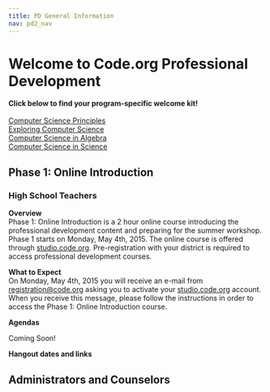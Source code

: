 ```yaml
---
title: PD General Information
nav: pd2_nav
---
```


# Welcome to Code.org Professional Development

**Click below to find your program-specific welcome kit!**
<br/>
<br/>
[Computer Science Principles](code.org/welcome-csp)
<br/>
[Exploring Computer Science](code.org/welcome-ecs)
<br/>
[Computer Science in Algebra](code.org/welcome-algebra)
<br/>
[Computer Science in Science](code.org/welcome-science)

## Phase 1: Online Introduction ##

### High School Teachers ###
**Overview**
<br/>
Phase 1: Online Introduction is a 2 hour online course introducing the professional development content and preparing for the summer workshop. Phase 1 starts on Monday, May 4th, 2015. The online course is offered through [studio.code.org](studio.code.org). Pre-registration with your district is required to access professional development courses.


**What to Expect** 
<br/>
On Monday, May 4th, 2015 you will receive an e-mail from registration@code.org asking you to activate your [studio.code.org](studio.code.org) account. When you receive this message, please follow the instructions in order to access the Phase 1: Online Introduction course.


**Agendas**

Coming Soon! 

**Hangout dates and links**



## Administrators and Counselors





